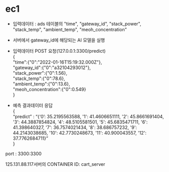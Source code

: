 # ec1

- 입력데이터 :  ads 테이블의 "time", "gateway_id", "stack_power", "stack_temp", "ambient_temp", "meoh_concentration"

- 서버에서 gateway_id에 해당되는 AI 모델을 실행

- 입력데이터 POST 요청(127.0.0.1:3300/predict)   
{   
   "time":{"0":"2022-01-16T15:19:32.000Z"},   
   "gateway_id":{"0":"a32104293012"},   
   "stack_power":{"0":1.56},   
   "stack_temp":{"0":78.6},   
   "ambient_temp":{"0":13.6},   
   "meoh_concentration":{"0":0.549}   
}

- 예측 결과데이터 응답   
 {   
	“predict” : “{‘0’: 35.2195563588, '1': 41.4606651111, '2': 45.8661691404, '3': 44.3887854824, '4': 48.5105581501, '5': 45.6835471711, '6': 41.398640327, '7': 36.7574021434, '8': 38.686757232, '9': 44.2143038685, '10': 42.7730248673, '11': 40.900043557, '12': 37.7762684711}”   
}

port : 3300:3300

125.131.88.117서버의 CONTAINER ID: cart_server  
